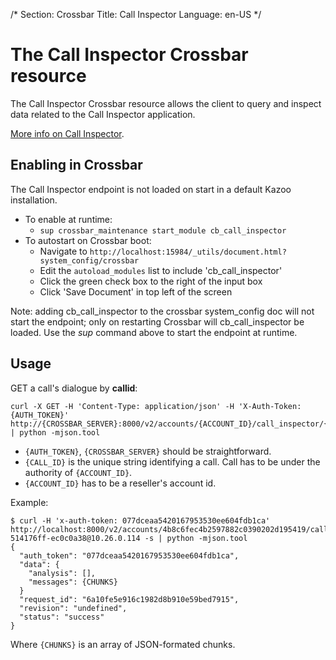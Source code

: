 /*
Section: Crossbar
Title: Call Inspector
Language: en-US
*/

# The Call Inspector Crossbar resource

The Call Inspector Crossbar resource allows the client to query and inspect data related to the Call Inspector application.

[More info on Call Inspector](https://github.com/2600hz/kazoo/blob/master/applications/call_inspector/doc/index.md).

## Enabling in Crossbar

The Call Inspector endpoint is not loaded on start in a default Kazoo installation.

* To enable at runtime:
    * `sup crossbar_maintenance start_module cb_call_inspector`
* To autostart on Crossbar boot:
    * Navigate to `http://localhost:15984/_utils/document.html?system_config/crossbar`
    * Edit the `autoload_modules` list to include 'cb_call_inspector'
    * Click the green check box to the right of the input box
    * Click 'Save Document' in top left of the screen

Note: adding cb_call_inspector to the crossbar system_config doc will not start the endpoint;
only on restarting Crossbar will cb_call_inspector be loaded.
Use the *sup* command above to start the endpoint at runtime.

## Usage

GET a call's dialogue by **callid**:

    curl -X GET -H 'Content-Type: application/json' -H 'X-Auth-Token: {AUTH_TOKEN}' http://{CROSSBAR_SERVER}:8000/v2/accounts/{ACCOUNT_ID}/call_inspector/{CALL_ID} | python -mjson.tool

* `{AUTH_TOKEN}`, `{CROSSBAR_SERVER}` should be straightforward.
* `{CALL_ID}` is the unique string identifying a call. Call has to be under the authority of `{ACCOUNT_ID}`.
* `{ACCOUNT_ID}` has to be a reseller's account id.

Example:

    $ curl -H 'x-auth-token: 077dceaa5420167953530ee604fdb1ca' http://localhost:8000/v2/accounts/4b8c6fec4b2597882c0390202d195419/call_inspector/1f0444b2-514176ff-ec0c0a38@10.26.0.114 -s | python -mjson.tool
    {
      "auth_token": "077dceaa5420167953530ee604fdb1ca",
      "data": {
        "analysis": [],
        "messages": {CHUNKS}
      }
      "request_id": "6a10fe5e916c1982d8b910e59bed7915",
      "revision": "undefined",
      "status": "success"
    }

Where `{CHUNKS}` is an array of JSON-formated chunks.
